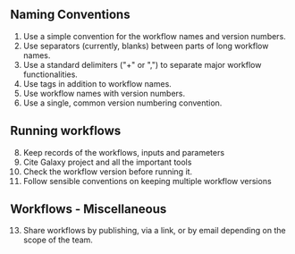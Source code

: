 ## Naming Conventions
1. Use a simple convention for the workflow names and version numbers.
2. Use separators (currently, blanks) between parts of long workflow names.
3. Use a standard delimiters ("+" or ",") to separate major workflow functionalities.
4. Use tags in addition to workflow names.
5. Use workflow names with version numbers.
6. Use a single, common version numbering convention.
## Running workflows
8. Keep records of the workflows, inputs and parameters
9. Cite Galaxy project and all the important tools
10. Check the workflow version before running it.
11. Follow sensible conventions on keeping multiple workflow versions
## Workflows - Miscellaneous
13. Share workflows by publishing, via a link, or by email depending on the scope of the team.
